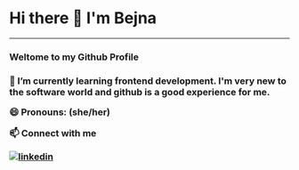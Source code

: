 # Hi there 👋 I'm Bejna
<hr>
<h3>Weltome to my Github Profile<h3>
  <p>🌱 I’m currently learning frontend development. I'm very new to the software world and github is a good experience for me.<p>
  <p>😄 Pronouns: (she/her)<p>
  
<p>📫 Connect with me<p>
 
  [![linkedin](https://img.shields.io/badge/Linkedin-000000?style=for-the-badge&logo=Linkedin&logoColor=white)](https://www.linkedin.com/in/sinem-bejna-demir-890147211/)











<!--
**BejnaDemir/BejnaDemir** is a ✨ _special_ ✨ repository because its `README.md` (this file) appears on your GitHub profile.

Here are some ideas to get you started:

- 🔭 I’m currently working on ...
- 🌱 I’m currently learning ...
- 👯 I’m looking to collaborate on ...
- 🤔 I’m looking for help with ...
- 💬 Ask me about ...
- 📫 How to reach me: ...
- 😄 Pronouns: ...
- ⚡ Fun fact: ...
-->
